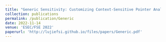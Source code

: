 ```yaml
---
title: "Generic Sensitivity: Customizing Context-Sensitive Pointer Analysis for Generics"
collection: publications
permalink: /publication/Generic
date: 2022-11-14
venue: 'ESEC/FSE 2022'
paperurl: 'http://lujiefsi.github.io/files/papers/Generic.pdf'
---
```

